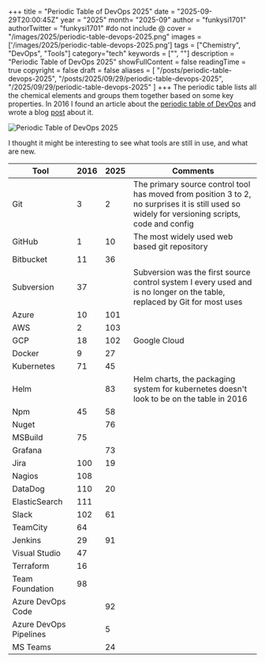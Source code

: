+++
title = "Periodic Table of DevOps 2025"
date = "2025-09-29T20:00:45Z"
year = "2025"
month= "2025-09"
author = "funkysi1701"
authorTwitter = "funkysi1701" #do not include @
cover = "/images/2025/periodic-table-devops-2025.png"
images = ['/images/2025/periodic-table-devops-2025.png']
tags = ["Chemistry", "DevOps",  "Tools"]
category="tech"
keywords = ["", ""]
description =  "Periodic Table of DevOps 2025"
showFullContent = false
readingTime = true
copyright = false
draft = false
aliases = [
    "/posts/periodic-table-devops-2025",
    "/posts/2025/09/29/periodic-table-devops-2025",
    "/2025/09/29/periodic-table-devops-2025"
]
+++
The periodic table lists all the chemical elements and groups them together based on some key properties. In 2016 I found an article about the [periodic table of DevOps](https://xebialabs.com/periodic-table-of-devops-tools/) and wrote a blog [post](/posts/2016/periodic-table-devops/) about it.

![Periodic Table of DevOps 2025](/images/2025/periodic-table-devops-2025.png)

I thought it might be interesting to see what tools are still in use, and what are new.

| Tool       | 2016 | 2025 | Comments |
| ---        | ---  | ---  | ---      |
| Git        | 3    | 2    | The primary source control tool has moved from position 3 to 2, no surprises it is still used so widely for versioning scripts, code and config |
| GitHub     | 1    | 10   | The most widely used web based git repository |
| Bitbucket  | 11   | 36   |          |
| Subversion | 37   |      | Subversion was the first source control system I every used and is no longer on the table, replaced by Git for most uses |
| Azure      | 10   | 101  |          |
| AWS        | 2    | 103  |          |
| GCP        | 18   | 102  | Google Cloud |
| Docker     | 9    | 27   |          |
| Kubernetes | 71   | 45   |          |
| Helm       |      | 83   | Helm charts, the packaging system for kubernetes doesn't look to be on the table in 2016 |
| Npm        | 45   | 58   |          |
| Nuget      |      | 76   |          |
| MSBuild    | 75   |      |          |
| Grafana    |      | 73   |          |
| Jira       | 100  | 19   |          |
| Nagios     | 108  |      |          |
| DataDog    | 110  | 20   |          |
| ElasticSearch | 111 |    |          |
| Slack      | 102  | 61   |          |
| TeamCity   | 64   |      |          |
| Jenkins    | 29   | 91   |          |
| Visual Studio | 47 |     |          |
| Terraform  | 16   |      |          |
| Team Foundation | 98 |     |          |
| Azure DevOps Code |      | 92 |          |
| Azure DevOps Pipelines |   | 5  |          |
| MS Teams   |      | 24   |          |
